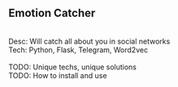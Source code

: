 <h2>Emotion Catcher</h2> <br>
Desc: Will catch all about you in social networks <br>
Tech: Python, Flask, Telegram, Word2vec <br>
<br>
TODO: Unique techs, unique solutions<br>
TODO: How to install and use<br>
